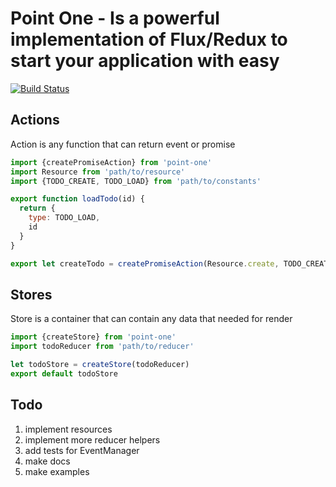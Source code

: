 # Point One - Is a powerful implementation of Flux/Redux to start your application with easy
[![Build Status](https://travis-ci.org/Kr0na/point-one.svg?branch=master)](https://travis-ci.org/Kr0na/point-one)
## Actions
Action is any function that can return event or promise

```js
import {createPromiseAction} from 'point-one'
import Resource from 'path/to/resource'
import {TODO_CREATE, TODO_LOAD} from 'path/to/constants'

export function loadTodo(id) {
  return {
    type: TODO_LOAD,
    id
  }
}

export let createTodo = createPromiseAction(Resource.create, TODO_CREATE)
```

## Stores
Store is a container that can contain any data that needed for render

```js
import {createStore} from 'point-one'
import todoReducer from 'path/to/reducer'

let todoStore = createStore(todoReducer)
export default todoStore
```

## Todo

1. implement resources
2. implement more reducer helpers
3. add tests for EventManager
4. make docs
5. make examples
